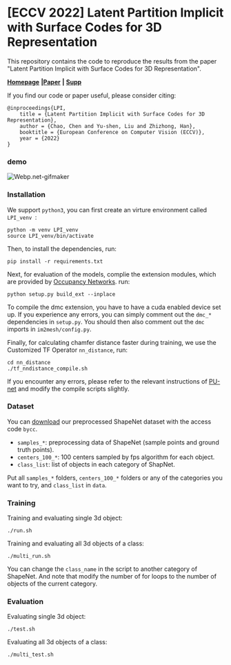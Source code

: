# [ECCV 2022] Latent Partition Implicit with Surface Codes for 3D Representation

This repository contains the code to reproduce the results from the paper "Latent Partition Implicit with Surface Codes for 3D Representation".

[**Homepage**](https://chenchao15.github.io/LPI_page/) **|**[**Paper**](https://arxiv.org/abs/2207.08631) **|** [**Supp**](https://cloud.tsinghua.edu.cn/f/5d690a9ed5054a8e9416/?dl=1)

If you find our code or paper useful, please consider citing:

    @inproceedings{LPI,
        title = {Latent Partition Implicit with Surface Codes for 3D Representation},
        author = {Chao, Chen and Yu-shen, Liu and Zhizhong, Han},
        booktitle = {European Conference on Computer Vision (ECCV)},
        year = {2022}
    }

### demo

<img src="img/LPI.gif" alt="Webp.net-gifmaker" style="zoom:100%;" />

### Installation

We support ```python3```, you can first create an virture environment called ```LPI_venv ```:

```
python -m venv LPI_venv
source LPI_venv/bin/activate
```

Then, to install the dependencies, run:

```
pip install -r requirements.txt
```

Next, for evaluation of the models, complie the extension modules, which are provided by [Occupancy Networks](https://github.com/autonomousvision/occupancy_networks). run:

```
python setup.py build_ext --inplace
```

To compile the dmc extension, you have to have a cuda enabled device set up. If you experience any errors, you can simply comment out the `dmc_*` dependencies in `setup.py`. You should then also comment out the `dmc` imports in `im2mesh/config.py`.

Finally, for calculating chamfer distance faster during training, we use the Customized TF Operator ```nn_distance```,  run:

```
cd nn_distance
./tf_nndistance_compile.sh
```

If you encounter any errors, please refer to the relevant instructions of [PU-net](https://github.com/yulequan/PU-Net) and modify the compile scripts slightly.

### Dataset

You can [download](https://pan.baidu.com/s/1LlwlmhN3ZyPhQfpPALdoog) our preprocessed ShapeNet dataset with the access  code  `bycc`.  

- `samples_*`:  preprocessing data of ShapeNet (sample points and ground truth points).
- `centers_100_*`:  100 centers sampled by fps algorithm for each object. 
- `class_list`:  list of objects in each category of ShapNet.

Put all `samples_*` folders, `centers_100_*` folders or any of the categories you want to try, and `class_list` in `data`.

### Training

Training and evaluating single 3d object:

```
./run.sh
```

Training and evaluating all 3d objects of a class:

```
./multi_run.sh
```

You can change the `class_name` in the script to another category of ShapeNet.  And note that modify the number of for loops to the number of objects of the current category.

### Evaluation

Evaluating single 3d object:

```
./test.sh
```

Evaluating all 3d objects of a class:

```
./multi_test.sh
```

